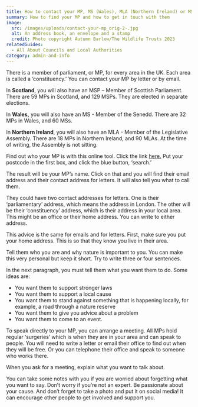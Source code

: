 ```yaml
---
title: How to contact your MP, MS (Wales), MLA (Northern Ireland) or MSP (Scotland)
summary: How to find your MP and how to get in touch with them
image:
  src: /images/uploads/contact-your-mp_orig-2-.jpg
  alt: An address book, an envelope and a stamp
  credit: Photo copyright Autumn Barlow/The Wildlife Trusts 2023
relatedGuides:
  - All About Councils and Local Authorities
category: admin-and-info
---
```

There is a member of parliament, or MP, for every area in the UK. Each area is called a ‘constituency.’ You can contact your MP by letter or by email.

In **Scotland**, you will also have an MSP – Member of Scottish Parliament. There are 59 MPs in Scotland, and 129 MSPs. They are elected in separate elections.

In **Wales,** you will also have an MS - Member of the Senedd. There are 32 MPs in Wales, and 60 MSs.

In **Northern Ireland**, you will also have an MLA - Member of the Legislative Assembly. There are 18 MPs in Northern Ireland, and 90 MLAs. At the time of writing, the Assembly is not sitting.

Find out who your MP is with this online tool. Click the link [here.](https://members.parliament.uk/FindYourMP) Put your postcode in the first box, and click the blue button, ‘search.’

The result will be your MP’s name. Click on that and you will find their email address and their contact address for letters. It will also tell you what to call them.

They could have two contact addresses for letters. One is their ‘parliamentary’ address, which means the address in London. The other will be their ‘constituency’ address, which is their address in your local area. This might be an office or their home address. You can write to either address.

This advice is the same for emails and for letters. First, make sure you put your home address. This is so that they know you live in their area.

Tell them who you are and why nature is important to you. You can make this very personal but keep it short. Try to write three or four sentences.

In the next paragraph, you must tell them what you want them to do. Some ideas are:

* You want them to support stronger laws
* You want them to support a local cause
* You want them to stand against something that is happening locally, for example, a road through a nature reserve
* You want them to give you advice about a problem
* You want them to come to an event.

To speak directly to your MP, you can arrange a meeting. All MPs hold regular ‘surgeries’ which is when they are in your area and can speak to people. You will need to write a letter or email their office to find out when they will be free. Or you can telephone their office and speak to someone who works there.

When you ask for a meeting, explain what you want to talk about.

You can take some notes with you if you are worried about forgetting what you want to say.
Don’t worry if you’re not an expert. Be passionate about your cause. And don’t forget to take a photo and put it on social media! It can encourage other people to get involved and support you.
